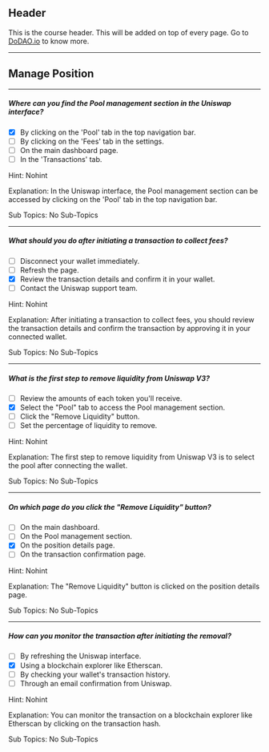 ## Header
This is the course header. This will be added on top of every page. Go to [DoDAO.io](https://www.dodao.io) to know more.

 ---
 
 ## Manage Position
 
 
---

##### Where can you find the Pool management section in the Uniswap interface?  

- [x]  By clicking on the 'Pool' tab in the top navigation bar.
- [ ]  By clicking on the 'Fees' tab in the settings.
- [ ]  On the main dashboard page.
- [ ]  In the 'Transactions' tab.
  
Hint: Nohint
         
Explanation: In the Uniswap interface, the Pool management section can be accessed by clicking on the 'Pool' tab in the top navigation bar.

Sub Topics: No Sub-Topics
 

---

##### What should you do after initiating a transaction to collect fees?  

- [ ]  Disconnect your wallet immediately.
- [ ]  Refresh the page.
- [x]  Review the transaction details and confirm it in your wallet.
- [ ]  Contact the Uniswap support team.
  
Hint: Nohint
         
Explanation: After initiating a transaction to collect fees, you should review the transaction details and confirm the transaction by approving it in your connected wallet.

Sub Topics: No Sub-Topics
 

---

##### What is the first step to remove liquidity from Uniswap V3?  

- [ ]  Review the amounts of each token you'll receive.
- [x]  Select the "Pool" tab to access the Pool management section.
- [ ]  Click the "Remove Liquidity" button.
- [ ]  Set the percentage of liquidity to remove.
  
Hint: Nohint
         
Explanation: The first step to remove liquidity from Uniswap V3 is to select the pool after connecting the wallet.

Sub Topics: No Sub-Topics
 

---

##### On which page do you click the "Remove Liquidity" button?  

- [ ]  On the main dashboard.
- [ ]  On the Pool management section.
- [x]  On the position details page.
- [ ]  On the transaction confirmation page.
  
Hint: Nohint
         
Explanation: The "Remove Liquidity" button is clicked on the position details page.

Sub Topics: No Sub-Topics
 

---

##### How can you monitor the transaction after initiating the removal?  

- [ ]  By refreshing the Uniswap interface.
- [x]  Using a blockchain explorer like Etherscan.
- [ ]  By checking your wallet's transaction history.
- [ ]  Through an email confirmation from Uniswap.
  
Hint: Nohint
         
Explanation: You can monitor the transaction on a blockchain explorer like Etherscan by clicking on the transaction hash.

Sub Topics: No Sub-Topics
 
